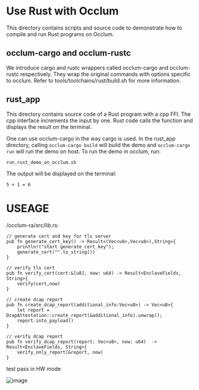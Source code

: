 # Use Rust with Occlum

This directory contains scripts and source code to demonstrate how to
compile and run Rust programs on Occlum.

## occlum-cargo and occlum-rustc

We introduce cargo and rustc wrappers called occlum-cargo and occlum-rustc
respectively. They wrap the original commands with options specific to occlum.
Refer to tools/toolchains/rust/build.sh for more information.

## rust\_app

This directory contains source code of a Rust program with a cpp FFI. The cpp
interface increments the input by one. Rust code calls the function and
displays the result on the terminal.

One can use occlum-cargo in the way cargo is used. In the rust\_app directory,
calling ```occlum-cargo build``` will build the demo and ```occlum-cargo run```
will run the demo on host. To run the demo in occlum, run:
```
run_rust_demo_on_occlum.sh
```
The output will be displayed on the terminal:
```
5 + 1 = 6
```

# USEAGE



/occlum-ra/src/lib.rs:

```
// generate cert and key for tls server
pub fn generate_cert_key() -> Result<(Vec<u8>,Vec<u8>),String>{
    println!("start generate_cert_key");
    generate_cert("".to_string())
}

// verify tls cert
pub fn verify_cert(cert:&[u8], now: u64) -> Result<EnclaveFields, String>{
    verify(cert,now)
}

// create dcap report
pub fn create_dcap_report(additional_info:Vec<u8>) -> Vec<u8>{
    let report = DcapAttestation::create_report(&additional_info).unwrap();
    report.into_payload()
}

// verify dcap report
pub fn verify_dcap_report(report: Vec<u8>, now: u64)  -> Result<EnclaveFields, String>{
    verify_only_report(&report, now)
}

```


test pass in HW mode

![image](https://user-images.githubusercontent.com/29329767/216571968-1ddafbe4-bcdc-4ac2-b651-5fb65f846522.png)
